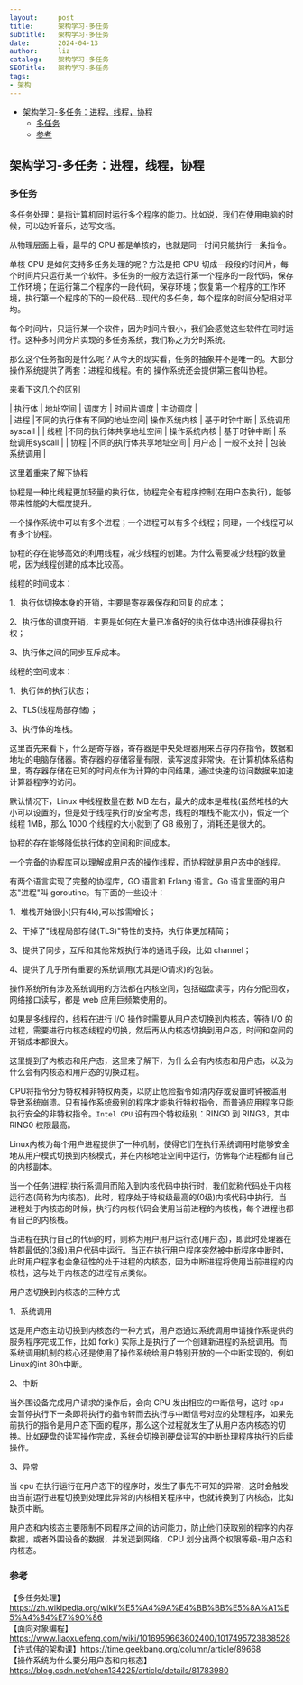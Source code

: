 ```yaml
---
layout:     post
title:      架构学习-多任务
subtitle:   架构学习-多任务
date:       2024-04-13
author:     liz
catalog:    架构学习-多任务
SEOTitle:   架构学习-多任务
tags:
- 架构
---
```


<!-- START doctoc generated TOC please keep comment here to allow auto update -->
<!-- DON'T EDIT THIS SECTION, INSTEAD RE-RUN doctoc TO UPDATE -->

- [架构学习-多任务：进程，线程，协程](#%E6%9E%B6%E6%9E%84%E5%AD%A6%E4%B9%A0-%E5%A4%9A%E4%BB%BB%E5%8A%A1%E8%BF%9B%E7%A8%8B%E7%BA%BF%E7%A8%8B%E5%8D%8F%E7%A8%8B)
    - [多任务](#%E5%A4%9A%E4%BB%BB%E5%8A%A1)
    - [参考](#%E5%8F%82%E8%80%83)

<!-- END doctoc generated TOC please keep comment here to allow auto update -->

## 架构学习-多任务：进程，线程，协程

### 多任务

多任务处理：是指计算机同时运行多个程序的能力。比如说，我们在使用电脑的时候，可以边听音乐，边写文档。

从物理层面上看，最早的 CPU 都是单核的，也就是同一时间只能执行一条指令。

单核 CPU 是如何支持多任务处理的呢？方法是把 CPU 切成一段段的时间片，每个时间片只运行某一个软件。多任务的一般方法运行第一个程序的一段代码，保存工作环境；在运行第二个程序的一段代码，保存环境；恢复第一个程序的工作环境，执行第一个程序的下的一段代码...现代的多任务，每个程序的时间分配相对平均。

每个时间片，只运行某一个软件，因为时间片很小，我们会感觉这些软件在同时运行。这种多时间分片实现的多任务系统，我们称之为分时系统。

那么这个任务指的是什么呢？从今天的现实看，任务的抽象并不是唯⼀的。⼤部分操作系统提供了两套：进程和线程。有的 操作系统还会提供第三套叫协程。

来看下这几个的区别

|     执行体      |        地址空间         |      调度方    |      时间片调度    |      主动调度    |                
|     进程        |不同的执行体有不同的地址空间|   操作系统内核  |     基于时钟中断   |   系统调用syscall |
|     线程        |不同的执行体共享地址空间   |   操作系统内核  |     基于时钟中断   |   系统调用syscall |
|     协程        |不同的执行体共享地址空间   |   用户态       |     一般不支持     |   包装系统调用     |

这里着重来了解下协程

协程是一种比线程更加轻量的执行体，协程完全有程序控制(在用户态执行)，能够带来性能的大幅度提升。

一个操作系统中可以有多个进程；一个进程可以有多个线程；同理，一个线程可以有多个协程。

协程的存在能够高效的利用线程，减少线程的创建。为什么需要减少线程的数量呢，因为线程创建的成本比较高。

线程的时间成本：

1、执行体切换本身的开销，主要是寄存器保存和回复的成本；

2、执行体的调度开销，主要是如何在大量已准备好的执行体中选出谁获得执行权；

3、执行体之间的同步互斥成本。

线程的空间成本：

1、执行体的执行状态；

2、TLS(线程局部存储)；

3、执行体的堆栈。

这里首先来看下，什么是寄存器，寄存器是中央处理器用来占存内存指令，数据和地址的电脑存储器。寄存器的存储容量有限，读写速度非常快。在计算机体系结构里，寄存器存储在已知的时间点作为计算的中间结果，通过快速的访问数据来加速计算器程序的访问。

默认情况下，Linux 中线程数量在数 MB 左右，最大的成本是堆栈(虽然堆栈的大小可以设置的，但是处于线程执行的安全考虑，线程的堆栈不能太小)，假定一个线程 1MB，那么 1000 个线程的大小就到了 GB 级别了，消耗还是很大的。

协程的存在能够降低执行体的空间和时间成本。

一个完备的协程库可以理解成用户态的操作线程，而协程就是用户态中的线程。

有两个语言实现了完整的协程库，GO 语言和 Erlang 语言。Go 语言里面的用户态"进程"叫 goroutine。有下面的一些设计：

1、堆栈开始很小(只有4k),可以按需增长；

2、干掉了"线程局部存储(TLS)"特性的支持，执行体更加精简；

3、提供了同步，互斥和其他常规执行体的通讯手段，比如 channel；

4、提供了几乎所有重要的系统调用(尤其是IO请求)的包装。

操作系统所有涉及系统调用的方法都在内核空间，包括磁盘读写，内存分配回收，网络接口读写，都是 web 应用巨频繁使用的。

如果是多线程的，线程在进行 I/O 操作时需要从用户态切换到内核态，等待 I/O 的过程，需要进行内核态线程的切换，然后再从内核态切换到用户态，时间和空间的开销成本都很大。

这里提到了内核态和用户态，这里来了解下，为什么会有内核态和用户态，以及为什么会有内核态和用户态的切换过程。

CPU将指令分为特权和非特权两类，以防止危险指令如清内存或设置时钟被滥用导致系统崩溃。只有操作系统级别的程序才能执行特权指令，而普通应用程序只能执行安全的非特权指令。`Intel CPU` 设有四个特权级别：RING0 到 RING3，其中 RING0 权限最高。

Linux内核为每个用户进程提供了一种机制，使得它们在执行系统调用时能够安全地从用户模式切换到内核模式，并在内核地址空间中运行，仿佛每个进程都有自己的内核副本。

当一个任务(进程)执行系调用而陷入到内核代码中执行时，我们就称代码处于内核运行态(简称为内核态)。此时，程序处于特权级最高的(0级)内核代码中执行。当进程处于内核态的时候，执行的内核代码会使用当前进程的内核栈，每个进程也都有自己的内核栈。

当进程在执行自己的代码的时，则称为用户用户运行态(用户态)，即此时处理器在特群最低的(3级)用户代码中运行。当正在执行用户程序突然被中断程序中断时，此时用户程序也会象征性的处于进程的内核态，因为中断进程将使用当前进程的内核栈，这与处于内核态的进程有点类似。

用户态切换到内核态的三种方式

1、系统调用

这是用户态主动切换到内核态的一种方式，用户态通过系统调用申请操作系提供的服务程序完成工作，比如 fork() 实际上是执行了一个创建新进程的系统调用。而系统调用机制的核心还是使用了操作系统给用户特别开放的一个中断实现的，例如Linux的int 80h中断。

2、中断

当外围设备完成用户请求的操作后，会向 CPU 发出相应的中断信号，这时 cpu 会暂停执行下一条即将执行的指令转而去执行与中断信号对应的处理程序，如果先前执行的指令是用户态下面的程序，那么这个过程就发生了从用户态内核态的切换。比如硬盘的读写操作完成，系统会切换到硬盘读写的中断处理程序执行的后续操作。

3、异常

当 cpu 在执行运行在用户态下的程序时，发生了事先不可知的异常，这时会触发由当前运行进程切换到处理此异常的内核相关程序中，也就转换到了内核态，比如缺页中断。

用户态和内核态主要限制不同程序之间的访问能力，防止他们获取别的程序的内存数据，或者外围设备的数据，并发送到网络，CPU 划分出两个权限等级-用户态和内核态。

### 参考

【多任务处理】https://zh.wikipedia.org/wiki/%E5%A4%9A%E4%BB%BB%E5%8A%A1%E5%A4%84%E7%90%86  
【面向对象编程】https://www.liaoxuefeng.com/wiki/1016959663602400/1017495723838528      
【许式伟的架构课】https://time.geekbang.org/column/article/89668  
【操作系统为什么要分用户态和内核态】https://blog.csdn.net/chen134225/article/details/81783980  